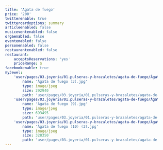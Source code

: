 ```yaml
---
title: 'Agata de fuego'
price: '200'
twitterenable: true
twittercardoptions: summary
articleenabled: false
musiceventenabled: false
orgaenabled: false
eventenabled: false
personenabled: false
restaurantenabled: false
restaurant:
    acceptsReservations: 'yes'
    priceRange: $
facebookenable: true
myJewel:
    'user/pages/03.joyeria/01.pulseras-y-brazaletes/agata-de-fuego/Ágata de fuego (3).jpg':
        name: 'Ágata de fuego (3).jpg'
        type: image/jpeg
        size: 292940
        path: 'user/pages/03.joyeria/01.pulseras-y-brazaletes/agata-de-fuego/Ágata de fuego (3).jpg'
    'user/pages/03.joyeria/01.pulseras-y-brazaletes/agata-de-fuego/Ágata de fuego (9).jpg':
        name: 'Ágata de fuego (9).jpg'
        type: image/jpeg
        size: 693495
        path: 'user/pages/03.joyeria/01.pulseras-y-brazaletes/agata-de-fuego/Ágata de fuego (9).jpg'
    'user/pages/03.joyeria/01.pulseras-y-brazaletes/agata-de-fuego/Ágata de fuego (10) (3).jpg':
        name: 'Ágata de fuego (10) (3).jpg'
        type: image/jpeg
        size: 328350
        path: 'user/pages/03.joyeria/01.pulseras-y-brazaletes/agata-de-fuego/Ágata de fuego (10) (3).jpg'
---
```


